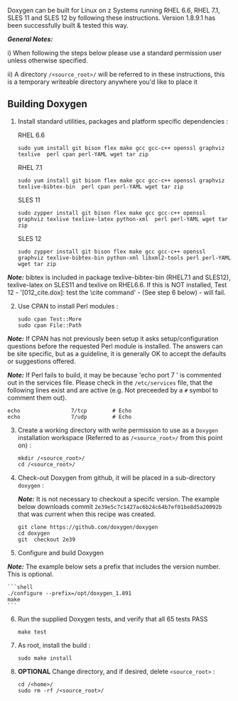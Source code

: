 Doxygen can be built for Linux on z Systems running RHEL 6.6, RHEL 7.1, SLES 11 and SLES 12 by following these instructions.  Version 1.8.9.1 has been successfully built & tested this way.

_**General Notes:**_ 	

i) When following the steps below please use a standard permission user unless otherwise specified.
	 
ii) A directory `/<source_root>/` will be referred to in these instructions, this is a temporary writeable directory anywhere you'd like to place it


## Building Doxygen

1. Install standard utilities, packages and platform specific dependencies :

    RHEL 6.6
   ```shell
   sudo yum install git bison flex make gcc gcc-c++ openssl graphviz texlive  perl cpan perl-YAML wget tar zip
   ```
    RHEL 7.1
   ```shell
   sudo yum install git bison flex make gcc gcc-c++ openssl graphviz texlive-bibtex-bin  perl cpan perl-YAML wget tar zip
   ```
    SLES 11
    ```shell
   sudo zypper install git bison flex make gcc gcc-c++ openssl graphviz texlive texlive-latex python-xml  perl perl-YAML wget tar zip
   ```
    SLES 12
    ```shell
   sudo zypper install git bison flex make gcc gcc-c++ openssl graphviz texlive-bibtex-bin python-xml libxml2-tools perl perl-YAML wget tar zip
   ```

 _**Note:**_ bibtex is included in package texlive-bibtex-bin (RHEL7.1 and SLES12),  texlive-latex on SLES11 and texlive on RHEL6.6. If this is NOT installed, Test 12 - '[012_cite.dox]: test the \cite command' - (See step 6 below) - will fail.

2. Use CPAN to install Perl modules :

   ```shell
   sudo cpan Test::More
   sudo cpan File::Path
   ```

 _**Note:**_ If CPAN has not previously been setup it asks setup/configuration questions before the requested Perl module is installed. The answers can be site specific, but as a guideline, it is generally OK to accept the defaults or suggestions offered.

 _**Note:**_ If Perl fails to build, it may be because 'echo port 7 ' is commented out in the services file. Please check in the `/etc/services` file, that the following lines exist and are active (e.g. Not preceeded by a `#` symbol to comment them out).
 
   ```shell
   echo                7/tcp        # Echo 
   echo                7/udp        # Echo
   ```

3. Create a working directory with write permission to use as a `Doxygen` installation workspace (Referred to as `/<source_root>/` from this point on) :

   ```shell
   mkdir /<source_root>/
   cd /<source_root>/
   ```

4. Check-out Doxygen from github, it will be placed in a sub-directory `doxygen` :

	_**Note:**_ It is not necessary to checkout a specifc version. The example below downloads commit `2e39e5c7c1427ac6b24c64b7ef01be8d5a20092b` that was current when this recipe was created.

   ```shell
   git clone https://github.com/doxygen/doxygen
   cd doxygen
   git  checkout 2e39
   ```

5. Configure and build Doxygen

 _**Note:**_ The example below sets a prefix that includes the version number.  This is optional.

    ```shell
    ./configure --prefix=/opt/doxygen_1.891
    make
    ```
6. Run the supplied Doxygen tests, and verify that all 65 tests PASS

    ```shell
    make test
    ```

7. As root, install the build :

    ```shell
    sudo make install
    ```

8. **OPTIONAL** Change directory, and if desired, delete  `<source_root>` :
    ```shell
    cd /<home>/
    sudo rm -rf /<source_root>/
    ```

